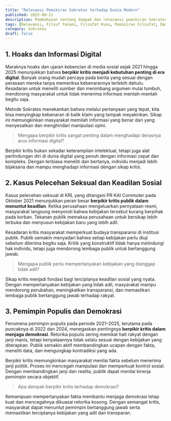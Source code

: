 ```yaml
---
title: "Relevansi Pemikiran Sokrates terhadap Dunia Modern"
published: 2025-08-21
description: Pembahasan tentang dampak dan relevansi pemikiran Sokrates di era modern, terutama dalam menghadapi hoaks digital, menuntut keadilan sosial, dan menjaga demokrasi melalui sikap kritis serta refleksi diri.
tags: [Relevansi, Filsuf Yunani, Filsafat Kuno, Pemikiran Filsafat, Dampak Modern]
category: Sokrates
draft: false
---
```


## 1. Hoaks dan Informasi Digital

Maraknya hoaks dan ujaran kebencian di media sosial sejak 2021 hingga 2025 menunjukkan bahwa **berpikir kritis menjadi kebutuhan penting di era digital**. Banyak orang mudah percaya pada berita yang sesuai dengan perasaan mereka tanpa memeriksa kebenarannya terlebih dahulu. Kesadaran untuk meneliti sumber dan menimbang argumen mulai tumbuh, mendorong masyarakat untuk tidak menerima informasi mentah-mentah begitu saja.

Metode Sokrates menekankan bahwa melalui pertanyaan yang tepat, kita bisa menyingkap kebenaran di balik klaim yang tampak meyakinkan. Sikap ini memungkinkan masyarakat memilah informasi yang benar dari yang menyesatkan dan menghindari manipulasi opini.

> Mengapa berpikir kritis sangat penting dalam menghadapi derasnya arus informasi digital?

Berpikir kritis bukan sekadar keterampilan intelektual, tetapi juga alat perlindungan diri di dunia digital yang penuh dengan informasi cepat dan kompleks. Dengan terbiasa meneliti dan bertanya, individu menjadi lebih bijaksana dan mampu menghadapi informasi dengan sikap kritis.

## 2. Kasus Pelecehan Seksual dan Keadilan Sosial

Kasus pelecehan seksual di KRL yang ditangani PR KAI Commuter pada Oktober 2021 menunjukkan peran besar **berpikir kritis publik dalam menuntut keadilan**. Ketika perusahaan mengeluarkan pernyataan resmi, masyarakat langsung menyoroti bahwa kebijakan tersebut kurang berpihak pada korban. Tekanan publik memaksa perusahaan untuk bersikap lebih terbuka dan menyusun kebijakan baru yang lebih adil.

Kesadaran kritis masyarakat memperkuat budaya transparansi di institusi publik. Publik semakin menyadari bahwa setiap kebijakan perlu diuji sebelum diterima begitu saja. Kritik yang konstruktif tidak hanya melindungi hak individu, tetapi juga mendorong lembaga publik untuk bertanggung jawab.

> Mengapa publik perlu mempertanyakan kebijakan yang dianggap tidak adil?

Sikap kritis menjadi fondasi bagi terciptanya keadilan sosial yang nyata. Dengan mempertanyakan kebijakan yang tidak adil, masyarakat mampu mendorong perubahan, meningkatkan transparansi, dan memastikan lembaga publik bertanggung jawab terhadap rakyat.

## 3. Pemimpin Populis dan Demokrasi

Fenomena pemimpin populis pada periode 2021–2025, terutama pada puncaknya di 2022 dan 2024, menegaskan pentingnya **berpikir kritis dalam menjaga demokrasi**. Retorika populis sering memikat hati rakyat dengan janji manis, tetapi kenyataannya tidak selalu sesuai dengan kebijakan yang diterapkan. Publik semakin aktif membandingkan ucapan dengan fakta, meneliti data, dan mengungkap kontradiksi yang ada.

Berpikir kritis memungkinkan masyarakat menilai fakta sebelum menerima janji politik. Proses ini mencegah manipulasi dan memperkuat kontrol sosial. Dengan membandingkan janji dan realita, publik dapat menilai kinerja pemimpin secara objektif.

> Apa dampak berpikir kritis terhadap demokrasi?

Kemampuan mempertanyakan fakta membantu menjaga demokrasi tetap kuat dan mencegahnya dikuasai retorika kosong. Dengan semangat kritis, masyarakat dapat menuntut pemimpin bertanggung jawab serta memastikan terciptanya kebijakan yang adil dan transparan.
